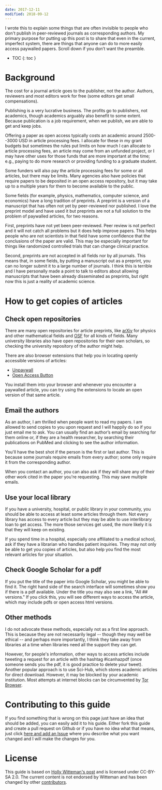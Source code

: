 ```yaml
---
date: 2017-12-11
modified: 2018-09-12
---
```


I wrote this to explain some things that are often invisible to people who don't publish in peer-reviewed journals as corresponding authors. My primary purpose for putting up this post is to share that even in the current, imperfect system, there are things that anyone can do to more easily access paywalled papers. Scroll down if you don’t want the preamble.

* TOC
{: toc }

# Background

The cost for a journal article goes to the publisher, not the author. Authors, reviewers and most editors work for free (some editors get small compensations).

Publishing is a very lucrative business. The profits go to publishers, not academics, though academics arguably also benefit to some extent. Because publication is a job requirement, when we publish, we are able to get and keep jobs.

Offering a paper as open access typically costs an academic around 2500--3000 USD in article processing fees. I allocate for these in my grant budgets but sometimes the rules put limits on how much I can allocate to article processing fees, an article may come from an unfunded project, or I may have other uses for those funds that are more important at the time; e.g., paying to do more research or providing funding to a graduate student.

Some funders will also pay the article processing fees for some or all articles, but there may be limits. Many agencies also have policies that require papers to be deposited in an open access repository, but it may take up to a multiple years for them to become available to the public.

Some fields (for example, physics, mathematics, computer science, and economics) have a long tradition of preprints. A preprint is a version of a manuscript that has often not yet by peer-reviewed nor published. I love the preprint model and have used it but preprints are not a full solution to the problem of paywalled articles, for two reasons.

First, preprints have not yet been peer-reviewed. Peer review is not perfect and it will not catch all problems but it does help improve papers. This helps people who are not scientists in that field have some confidence that the conclusions of the paper are valid. This may be especially important for things like randomized controlled trials that can change clinical practice.

Second, preprints are not accepted in all fields nor by all journals. This means that, in some fields, by putting a manuscript out as a preprint, you can no longer submit it to a large number of journals. I think this is terrible and I have personally made a point to talk to editors about allowing manuscripts that have been already disseminated as preprints, but right now this is just a reality of academic science.

# How to get copies of articles

## Check open repositories

There are many open repositories for article preprints, like [arXiv](https://arxiv.org) for physics and other mathematical fields and [OSF](https://osf.io/preprints) for all kinds of fields. Many university libraries also have open repositories for their own scholars, so checking the university repository of the author might help.

There are also browser extensions that help you in locating openly accessible versions of articles:

* [Unpaywall](http://unpaywall.org/)
* [Open Access Button](https://openaccessbutton.org/)

You install them into your browser and whenever you encounter a paywalled article, you can try using the extensions to locate an open version of that same article.

## Email the authors

As an author, I am thrilled when people want to read my papers. I am allowed to send copies to you upon request and I will happily do so if you just email me to ask. You can usually find an author’s email by searching for them online or, if they are a health researcher, by searching their publications on PubMed and clicking to see the author information.

You'll have the best shot if the person is the first or last author. This is because some journals require emails from every author; some only require it from the corresponding author.

When you contact an author, you can also ask if they will share any of their other work cited in the paper you're requesting. This may save multiple emails.

## Use your local library

If you have a university, hospital, or public library in your community, you should be able to access at least some articles through them. Not every library has access to every article but they may be able to use interlibrary loan to get access. The more those services get used, the more likely it is that they will keep on existing.

If you spend time in a hospital, especially one affiliated to a medical school, ask if they have a librarian who handles patient inquiries. They may not only be able to get you copies of articles, but also help you find the most relevant articles for your situation.

## Check Google Scholar for a pdf

If you put the title of the paper into Google Scholar, you might be able to find it. The right hand side of the search interface will sometimes show you if there is a pdf available. Under the title you may also see a link, "All ## versions." If you click this, you will see different ways to access the article, which may include pdfs or open access html versions.

## Other methods

I do not advocate these methods, especially not as a first line approach. This is because they are not necessarily legal -- though they may well be ethical -- and perhaps more importantly, I think they take away from libraries at a time when libraries need all the support they can get.

However, for people's information, other ways to access articles include tweeting a request for an article with the hashtag #icanhazpdf (once someone sends you the pdf, it is good practice to delete your tweet). Another popular approach is to use Sci-Hub, which stores academic articles for direct download. However, it may be blocked by your academic institution. Most attempts at internet blocks can be circumvented by [Tor Browser](https://www.torproject.org/projects/torbrowser.html.en).

# Contributing to this guide

If you find something that is wrong on this page just have an idea that should be added, you can easily add it to his guide. Either fork this guide and create a pull request on Github or if you have no idea what that means, just click [here and add an Issue](https://github.com/jaranta/getting-access-to-paywalled-articles/issues) where you describe what you want changed and I will make the changes for you.

# License

This guide is based on [Holly Witteman's post](http://holly.witteman.ca/index.php/2017/12/11/getting-access-to-paywalled-papers/) and is licensed under CC-BY-SA 2.0. The current content is not endorsed by Witteman and has been changed by other [contributors]({{site.baseurl}}/contributors).
